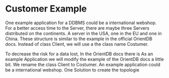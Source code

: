# Customer Example
One example application for a DDBMS could be a international webshop. For a better access time to the Server, there are maybe three Servers distributed on the continents. A server in the USA, one in the EU and one in China.
These structure is similar to the example in the official OrientDB docs. Instead of class Client, we will use a the class name Costumer.

To decrease the risk for a data lost, 
In the OrientDB docs there is As an example Application we will modify the example of the OrientDB docs a little bit. We rename the class Client to Costumer. An example application could be a international webshop. One Solution to create the topologie  